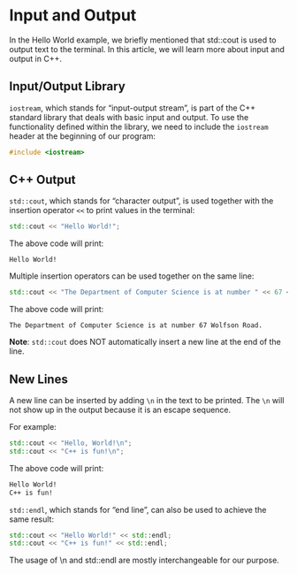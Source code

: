 # Input and Output

In the Hello World example, we briefly mentioned that std::cout is used to output text to the terminal. In this article, we will learn more about input and output in C++.

## Input/Output Library

`iostream`, which stands for “input-output stream”, is part of the C++ standard library that deals with basic input and output. To use the functionality defined within the library, we need to include the `iostream` header at the beginning of our program:

```cpp
#include <iostream>
```

## C++ Output

`std::cout`, which stands for “character output”, is used together with the insertion operator `<<` to print values in the terminal:

```cpp
std::cout << "Hello World!";
```

The above code will print:

`Hello World!`

Multiple insertion operators can be used together on the same line:

```cpp
std::cout << "The Department of Computer Science is at number " << 67 << " Wolfson Road.";
```

The above code will print:

`The Department of Computer Science is at number 67 Wolfson Road.`

**Note**: `std::cout` does NOT automatically insert a new line at the end of the line.

## New Lines

A new line can be inserted by adding `\n` in the text to be printed. The `\n` will not show up in the output because it is an escape sequence.

For example:

```cpp
std::cout << "Hello, World!\n";
std::cout << "C++ is fun!\n";
```

The above code will print:

```md
Hello World!
C++ is fun!
```

`std::endl`, which stands for “end line”, can also be used to achieve the same result:

```cpp
std::cout << "Hello World!" << std::endl;
std::cout << "C++ is fun!" << std::endl;
```

The usage of \n and std::endl are mostly interchangeable for our purpose.

